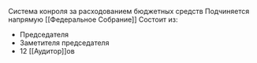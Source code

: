 Система конроля за расходованием бюджетных средств
Подчиняется напрямую [[Федеральное Собрание]]
Состоит из:
- Председателя
- Заметителя председателя 
- 12 [[Аудитор]]ов

